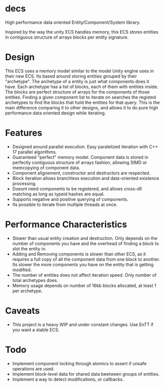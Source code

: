 # decs

High performance data oriented Entity/Component/System library.

Inspired by the way the unity ECS handles memory, this ECS stores entities in contiguous structure of arrays blocks per entity signature. 


# Design
This ECS uses a memory model similar to the model Unity engine uses in their new ECS. Its based around storing entities grouped by their "archetype".
The archetype of a entity is just what components does it have. 
Each archetype has a list of blocks, each of them with entities inside. 
The blocks are perfect structure of arrays for the components of those entities.
Finding a given component list to iterate on searches the registed archetypes to find the blocks that hold the entities for that query. This is the main difference comparing it to other designs, and allows it to do pure high performance data oriented design while iterating. 

# Features
* Designed around parallel execution. Easy paralelized iteration with C++ 17 parallel algorithms.
* Guaranteed "perfect" memory model. Component data is stored in perfectly contiguous structure of arrays fashion, allowing SIMD or memcopying of component data.
* Component alignement, constructor and destructors are respected. 
* Block iteration allows branchless execution and data-oriented existence processing.
* Doesnt need components to be registered, and allows cross-dll matching as long as typeid hashes are equal.
* Supports negative and positive querying of components.
* Its possible to iterate from multiple threads at once. 


# Performance Characteristics
* Slower than usual entity creation and destruction. Only depends on the number of components you have and the overhead of finding a block to slot the entity in. 
* Adding and Removing components is slower than other ECS, as it requires a full copy of all the component data from one block to another. Its slower the more components you have on the entity that is getting modified.
* The number of entities does not affect iteration speed. Only number of total archetypes does.
* Memory usage depends on number of 16kb blocks allocated, at least 1 per archetype. 

# Caveats
* This project is a heavy WIP and under constant changes. Use EnTT if you want a stable ECS.

# Todo
* Implement component locking through atomics to assert if unsafe operations are used.
* Implement block-level data for shared data beetween groups of entities.
* Implement a way to detect modifications, or callbacks.




